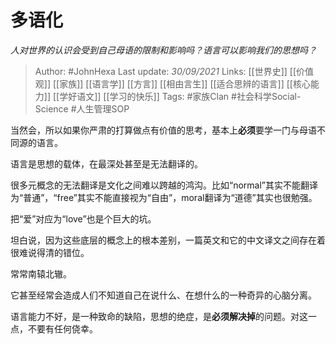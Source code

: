 # 多语化
*人对世界的认识会受到自己母语的限制和影响吗？语言可以影响我们的思想吗？*
 
 > Author: #JohnHexa 
Last update: *30/09/2021* 
Links: [[世界史]] [[价值观]] [[家族]] [[语言学]] [[方言]] [[相由言生]] [[适合思辨的语言]] [[核心能力]] [[学好语文]] [[学习的快乐]]
Tags: #家族Clan  #社会科学Social-Science #人生管理SOP 



当然会，所以如果你严肃的打算做点有价值的思考，基本上**必须**要学一门与母语不同源的语言。

语言是思想的载体，在最深处甚至是无法翻译的。

很多元概念的无法翻译是文化之间难以跨越的鸿沟。比如“normal”其实不能翻译为“普通”，“free”其实不能直接视为“自由”，moral翻译为“道德”其实也很勉强。

把“爱”对应为“love”也是个巨大的坑。

坦白说，因为这些底层的概念上的根本差别，一篇英文和它的中文译文之间存在着很难说得清的错位。

常常南辕北辙。

它甚至经常会造成人们不知道自己在说什么、在想什么的一种奇异的心脑分离。

语言能力不好，是一种致命的缺陷，思想的绝症，是**必须解决掉**的问题。对这一点，不要有任何侥幸。



